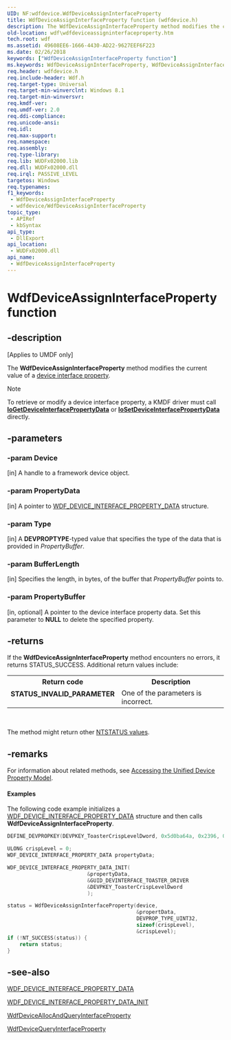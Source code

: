 ```yaml
---
UID: NF:wdfdevice.WdfDeviceAssignInterfaceProperty
title: WdfDeviceAssignInterfaceProperty function (wdfdevice.h)
description: The WdfDeviceAssignInterfaceProperty method modifies the current value of a device interface property.
old-location: wdf\wdfdeviceassigninterfaceproperty.htm
tech.root: wdf
ms.assetid: 49608EE6-1666-4430-AD22-9627EEF6F223
ms.date: 02/26/2018
keywords: ["WdfDeviceAssignInterfaceProperty function"]
ms.keywords: WdfDeviceAssignInterfaceProperty, WdfDeviceAssignInterfaceProperty method, wdf.wdfdeviceassigninterfaceproperty, wdfdevice/WdfDeviceAssignInterfaceProperty
req.header: wdfdevice.h
req.include-header: Wdf.h
req.target-type: Universal
req.target-min-winverclnt: Windows 8.1
req.target-min-winversvr: 
req.kmdf-ver: 
req.umdf-ver: 2.0
req.ddi-compliance: 
req.unicode-ansi: 
req.idl: 
req.max-support: 
req.namespace: 
req.assembly: 
req.type-library: 
req.lib: WUDFx02000.lib
req.dll: WUDFx02000.dll
req.irql: PASSIVE_LEVEL
targetos: Windows
req.typenames: 
f1_keywords:
 - WdfDeviceAssignInterfaceProperty
 - wdfdevice/WdfDeviceAssignInterfaceProperty
topic_type:
 - APIRef
 - kbSyntax
api_type:
 - DllExport
api_location:
 - WUDFx02000.dll
api_name:
 - WdfDeviceAssignInterfaceProperty
---
```


# WdfDeviceAssignInterfaceProperty function


## -description

<p class="CCE_Message">[Applies to UMDF only]</p>

The <b>WdfDeviceAssignInterfaceProperty</b> method modifies the current value of a <a href="https://docs.microsoft.com/previous-versions/ff541409(v=vs.85)">device interface property</a>.

> [!NOTE]
> To retrieve or modify a device interface property, a KMDF driver must call [**IoGetDeviceInterfacePropertyData**](https://docs.microsoft.com/windows-hardware/drivers/ddi/wdm/nf-wdm-iogetdeviceinterfacepropertydata) or [**IoSetDeviceInterfacePropertyData**](https://docs.microsoft.com/windows-hardware/drivers/ddi/wdm/nf-wdm-iosetdeviceinterfacepropertydata) directly.
>

## -parameters

### -param Device 

[in]
A handle to a framework device object.

### -param PropertyData 

[in]
A pointer to <a href="https://docs.microsoft.com/windows-hardware/drivers/ddi/wdfdevice/ns-wdfdevice-_wdf_device_interface_property_data">WDF_DEVICE_INTERFACE_PROPERTY_DATA</a> structure.

### -param Type 

[in]
A <b>DEVPROPTYPE</b>-typed value that specifies the type of the data that is provided in <i>PropertyBuffer</i>.

### -param BufferLength 

[in]
Specifies the length, in bytes, of the buffer that <i>PropertyBuffer</i> points to.

### -param PropertyBuffer 

[in, optional]
A pointer to the device interface property data. Set this parameter to <b>NULL</b> to delete the specified property.

## -returns

If the <b>WdfDeviceAssignInterfaceProperty</b> method encounters no errors, it returns STATUS_SUCCESS. Additional return values include:

<table>
<tr>
<th>Return code</th>
<th>Description</th>
</tr>
<tr>
<td width="40%">
<dl>
<dt><b>STATUS_INVALID_PARAMETER</b></dt>
</dl>
</td>
<td width="60%">
One of the parameters is incorrect.

</td>
</tr>
</table>
 

The method might return other <a href="https://docs.microsoft.com/windows-hardware/drivers/kernel/ntstatus-values">NTSTATUS values</a>.

## -remarks

For information about related methods, see <a href="https://docs.microsoft.com/windows-hardware/drivers/wdf/accessing-the-unified-device-property-model">Accessing the Unified Device Property Model</a>.


#### Examples

The following code example initializes a <a href="https://docs.microsoft.com/windows-hardware/drivers/ddi/wdfdevice/ns-wdfdevice-_wdf_device_interface_property_data">WDF_DEVICE_INTERFACE_PROPERTY_DATA</a> structure and then calls <b>WdfDeviceAssignInterfaceProperty</b>.

```cpp
DEFINE_DEVPROPKEY(DEVPKEY_ToasterCrispLevelDword, 0x5d0ba64a, 0x2396, 0x4bc9, 0xbf, 0x49, 0x52, 0x1d, 0xa6, 0x2b, 0x1b, 0xed, 3);  // DEVPROP_TYPE_UINT32

ULONG crispLevel = 0;
WDF_DEVICE_INTERFACE_PROPERTY_DATA propertyData;

WDF_DEVICE_INTERFACE_PROPERTY_DATA_INIT(
                          &propertyData, 
                          &GUID_DEVINTERFACE_TOASTER_DRIVER
                          &DEVPKEY_ToasterCrispLevelDword
                          );

status = WdfDeviceAssignInterfaceProperty(device, 
                                          &propertData,
                                          DEVPROP_TYPE_UINT32,
                                          sizeof(crispLevel),
                                          &crispLevel);
if (!NT_SUCCESS(status)) {
    return status;
}

```

## -see-also

<a href="https://docs.microsoft.com/windows-hardware/drivers/ddi/wdfdevice/ns-wdfdevice-_wdf_device_interface_property_data">WDF_DEVICE_INTERFACE_PROPERTY_DATA</a>



<a href="https://docs.microsoft.com/windows-hardware/drivers/ddi/wdfdevice/nf-wdfdevice-wdf_device_interface_property_data_init">WDF_DEVICE_INTERFACE_PROPERTY_DATA_INIT</a>



<a href="https://docs.microsoft.com/windows-hardware/drivers/ddi/wdfdevice/nf-wdfdevice-wdfdeviceallocandqueryinterfaceproperty">WdfDeviceAllocAndQueryInterfaceProperty</a>



<a href="https://docs.microsoft.com/windows-hardware/drivers/ddi/wdfdevice/nf-wdfdevice-wdfdevicequeryinterfaceproperty">WdfDeviceQueryInterfaceProperty</a>

